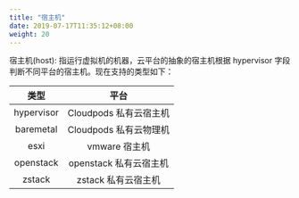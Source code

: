 ```yaml
---
title: "宿主机"
date: 2019-07-17T11:35:12+08:00
weight: 20
---
```


宿主机(host): 指运行虚拟机的机器，云平台的抽象的宿主机根据 hypervisor 字段判断不同平台的宿主机。现在支持的类型如下：

|    类型    |          平台          |
|:----------:|:----------------------:|
| hypervisor |  Cloudpods 私有云宿主机 |
| baremetal |  Cloudpods 私有云物理机 |
|    esxi    |      vmware 宿主机     |
|  openstack | openstack 私有云宿主机 |
|   zstack   |   zstack 私有云宿主机  |
